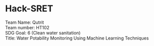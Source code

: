 # Hack-SRET
Team Name: Qutrit\
Team number: HT102\
SDG Goal: 6 (Clean water sanitation)\
Title: Water Potability Monitoring Using Machine Learning Techniques

